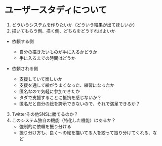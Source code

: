 # ユーザースタディについて
1. どういうシステムを作りたいか（どういう結果が出てほしいか）
2. 描いてもらう側、描く側、どちらをどうすればよいか

- 依頼する側
    - 自分の描きたいものが手に入るかどうか
    - 手に入るまでの時間はどうか

- 依頼される側
    - 支援していて楽しいか
    - 支援を通して絵がうまくなった、練習になったか
    - 匿名なので気軽に参加できたか
    - タダで支援することに抵抗を感じないか？
    - 匿名だと自分の絵を誇示できないので、それで満足できるか？

3. Twitterその他SNSに勝てるのか？
4. このシステム独自の機能（特化した機能）はあるか？
    - 強制的に依頼を振り分ける
    - 振り分け方も、良く〜の絵を描いてる人を絞って振り分けてくれる、など